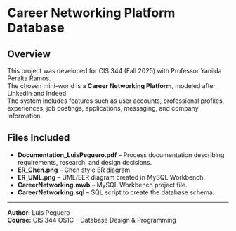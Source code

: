 # Career Networking Platform Database

## Overview
This project was developed for CIS 344 (Fall 2025) with Professor Yanilda Peralta Ramos.  
The chosen mini-world is a **Career Networking Platform**, modeled after LinkedIn and Indeed.  
The system includes features such as user accounts, professional profiles, experiences, job postings, applications, messaging, and company information.  

## Files Included
- **Documentation_LuisPeguero.pdf** – Process documentation describing requirements, research, and design decisions.  
- **ER_Chen.png** – Chen style ER diagram.  
- **ER_UML.png** – UML/EER diagram created in MySQL Workbench.  
- **CareerNetworking.mwb** – MySQL Workbench project file.  
- **CareerNetworking.sql** – SQL script to create the database schema.

---

**Author:** Luis Peguero  
**Course:** CIS 344 OS1C – Database Design & Programming  
